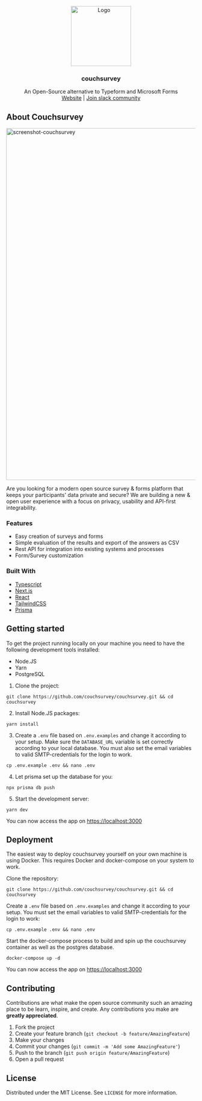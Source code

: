 <p align="center">
<a href="https://github.com/couchsurvey/couchsurvey">
    <img src="https://opensource.couchsurvey.com/couchsurvey-icon-light.svg" alt="Logo" width="160">
  </a>
  <h3 align="center">couchsurvey</h3>

  <p align="center">
    An Open-Source alternative to Typeform and Microsoft Forms
    <br />
    <a href="https://opensource.couchsurvey.com/">Website</a>  |  <a href="https://join.slack.com/t/couchsurvey-community/shared_invite/zt-thcbja0g-srPj6QUYosTyOr8NcAGa9g">Join slack community</a>
  </p>
</p>

## About Couchsurvey

<img width="937" alt="screenshot-couchsurvey" src="https://user-images.githubusercontent.com/675065/126078214-83cb0077-5149-4ac7-ae66-502ff31e9705.png">

Are you looking for a modern open source survey & forms platform that keeps your participants' data private and secure? We are building a new & open user experience with a focus on privacy, usability and API-first integrability.

### Features

- Easy creation of surveys and forms
- Simple evaluation of the results and export of the answers as CSV
- Rest API for integration into existing systems and processes
- Form/Survey customization

### Built With

- [Typescript](https://www.typescriptlang.org/)
- [Next.js](https://nextjs.org/)
- [React](https://reactjs.org/)
- [TailwindCSS](https://tailwindcss.com/)
- [Prisma](https://prisma.io/)

## Getting started

To get the project running locally on your machine you need to have the following development tools installed:

- Node.JS
- Yarn
- PostgreSQL

1. Clone the project:

```
git clone https://github.com/couchsurvey/couchsurvey.git && cd couchsurvey
```

2. Install Node.JS packages:

```
yarn install
```

3. Create a `.env` file based on `.env.examples` and change it according to your setup. Make sure the `DATABASE_URL` variable is set correctly according to your local database. You must also set the email variables to valid SMTP-credentials for the login to work.

```
cp .env.example .env && nano .env
```

4. Let prisma set up the database for you:

```
npx prisma db push
```

5. Start the development server:

```
yarn dev
```

You can now access the app on [https://localhost:3000](https://localhost:3000)

## Deployment

The easiest way to deploy couchsurvey yourself on your own machine is using Docker. This requires Docker and docker-compose on your system to work.

Clone the repository:

```
git clone https://github.com/couchsurvey/couchsurvey.git && cd couchsurvey
```

Create a `.env` file based on `.env.examples` and change it according to your setup. You must set the email variables to valid SMTP-credentials for the login to work:

```
cp .env.example .env && nano .env
```

Start the docker-compose process to build and spin up the couchsurvey container as well as the postgres database.

```
docker-compose up -d
```

You can now access the app on [https://localhost:3000](https://localhost:3000)

## Contributing

Contributions are what make the open source community such an amazing place to be learn, inspire, and create. Any contributions you make are **greatly appreciated**.

1. Fork the project
2. Create your feature branch (`git checkout -b feature/AmazingFeature`)
3. Make your changes
4. Commit your changes (`git commit -m 'Add some AmazingFeature'`)
5. Push to the branch (`git push origin feature/AmazingFeature`)
6. Open a pull request

## License

Distributed under the MIT License. See `LICENSE` for more information.
